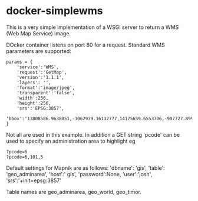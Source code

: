 # docker-simplewms

This is a very simple implementation of a WSGI server to return a WMS (Web Map Service) image.

DOcker container listens on port 80 for a request. Standard WMS parameters are supported:

    params = {
        'service':'WMS',
        'request':'GetMap',
        'version':'1.1.1',
        'layers': '',
        'format':'image/jpeg',
        'transparent':'false',
        'width':256,
        'height':256,
        'srs':'EPSG:3857',
        'bbox':'13808586.9638051,-1062939.16132777,14175659.6553706,-907727.899370726'
    }

Not all are used in this example. 
In addition a GET string 'pcode' can be used to specify an administration area to highlight eg

    ?pcode=6
    ?pcode=6,101,5
    
Default settings for Mapnik are as follows:
    'dbname': 'gis',
	  'table': 'geo_adminarea',
		'host':' gis',
		'password':None,
		'user':'josh',
		'srs':'+init=epsg:3857'
		
Table names are geo\_adminarea, geo\_world, geo\_timor.
